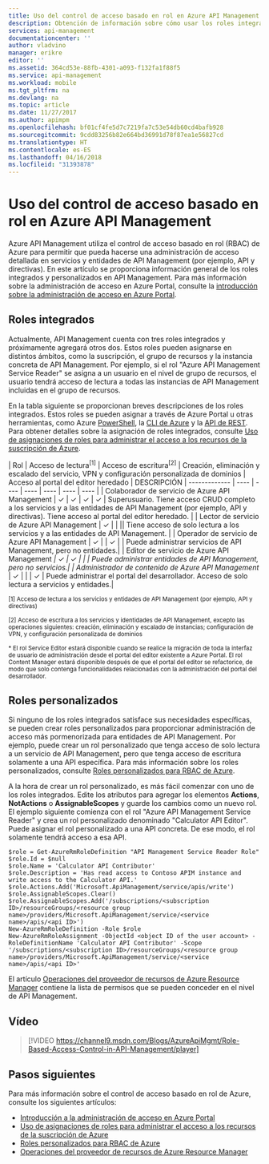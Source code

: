 ```yaml
---
title: Uso del control de acceso basado en rol en Azure API Management | Microsoft Docs
description: Obtención de información sobre cómo usar los roles integrados y crear roles personalizados en Azure API Management
services: api-management
documentationcenter: ''
author: vladvino
manager: erikre
editor: ''
ms.assetid: 364cd53e-88fb-4301-a093-f132fa1f88f5
ms.service: api-management
ms.workload: mobile
ms.tgt_pltfrm: na
ms.devlang: na
ms.topic: article
ms.date: 11/27/2017
ms.author: apimpm
ms.openlocfilehash: bf01cf4fe5d7c7219fa7c53e54db60cd4bafb928
ms.sourcegitcommit: 9cdd83256b82e664bd36991d78f87ea1e56827cd
ms.translationtype: HT
ms.contentlocale: es-ES
ms.lasthandoff: 04/16/2018
ms.locfileid: "31393878"
---
```

# <a name="how-to-use-role-based-access-control-in-azure-api-management"></a>Uso del control de acceso basado en rol en Azure API Management
Azure API Management utiliza el control de acceso basado en rol (RBAC) de Azure para permitir que pueda hacerse una administración de acceso detallada en servicios y entidades de API Management (por ejemplo, API y directivas). En este artículo se proporciona información general de los roles integrados y personalizados en API Management. Para más información sobre la administración de acceso en Azure Portal, consulte la [introducción sobre la administración de acceso en Azure Portal](https://azure.microsoft.com/documentation/articles/role-based-access-control-what-is/).

## <a name="built-in-roles"></a>Roles integrados
Actualmente, API Management cuenta con tres roles integrados y próximamente agregará otros dos. Estos roles pueden asignarse en distintos ámbitos, como la suscripción, el grupo de recursos y la instancia concreta de API Management. Por ejemplo, si el rol "Azure API Management Service Reader" se asigna a un usuario en el nivel de grupo de recursos, el usuario tendrá acceso de lectura a todas las instancias de API Management incluidas en el grupo de recursos. 

En la tabla siguiente se proporcionan breves descripciones de los roles integrados. Estos roles se pueden asignar a través de Azure Portal u otras herramientas, como Azure [PowerShell](https://docs.microsoft.com/azure/role-based-access-control/role-assignments-powershell), la [CLI de Azure](https://docs.microsoft.com/azure/role-based-access-control/role-assignments-cli) y la [API de REST](https://docs.microsoft.com/azure/role-based-access-control/role-assignments-rest). Para obtener detalles sobre la asignación de roles integrados, consulte [Uso de asignaciones de roles para administrar el acceso a los recursos de la suscripción de Azure](https://docs.microsoft.com/azure/role-based-access-control/role-assignments-portal).

| Rol          | Acceso de lectura<sup>[1]</sup> | Acceso de escritura<sup>[2]</sup> | Creación, eliminación y escalado del servicio, VPN y configuración personalizada de dominios | Acceso al portal del editor heredado | DESCRIPCIÓN
| ------------- | ---- | ---- | ---- | ---- | ---- | ---- |
| Colaborador de servicio de Azure API Management | ✓ | ✓ | ✓ | ✓ | Superusuario. Tiene acceso CRUD completo a los servicios y a las entidades de API Management (por ejemplo, API y directivas). Tiene acceso al portal del editor heredado. |
| Lector de servicio de Azure API Management | ✓ | | || Tiene acceso de solo lectura a los servicios y a las entidades de API Management. |
| Operador de servicio de Azure API Management | ✓ | | ✓ | | Puede administrar servicios de API Management, pero no entidades.|
| Editor de servicio de Azure API Management<sup>*</sup> | ✓ | ✓ | |  | Puede administrar entidades de API Management, pero no servicios.|
| Administrador de contenido de Azure API Management<sup>*</sup> | ✓ | | | ✓ | Puede administrar el portal del desarrollador. Acceso de solo lectura a servicios y entidades.|

<sup>[1] Acceso de lectura a los servicios y entidades de API Management (por ejemplo, API y directivas)</sup>

<sup>[2] Acceso de escritura a los servicios y identidades de API Management, excepto las operaciones siguientes: creación, eliminación y escalado de instancias; configuración de VPN, y configuración personalizada de dominios</sup>

<sup>\* El rol Service Editor estará disponible cuando se realice la migración de toda la interfaz de usuario de administración desde el portal del editor existente a Azure Portal. El rol Content Manager estará disponible después de que el portal del editor se refactorice, de modo que solo contenga funcionalidades relacionadas con la administración del portal del desarrollador.</sup>  

## <a name="custom-roles"></a>Roles personalizados
Si ninguno de los roles integrados satisface sus necesidades específicas, se pueden crear roles personalizados para proporcionar administración de acceso más pormenorizada para entidades de API Management. Por ejemplo, puede crear un rol personalizado que tenga acceso de solo lectura a un servicio de API Management, pero que tenga acceso de escritura solamente a una API específica. Para más información sobre los roles personalizados, consulte [Roles personalizados para RBAC de Azure](https://docs.microsoft.com/azure/role-based-access-control/custom-roles). 

A la hora de crear un rol personalizado, es más fácil comenzar con uno de los roles integrados. Edite los atributos para agregar los elementos **Actions**, **NotActions** o **AssignableScopes** y guarde los cambios como un nuevo rol. El ejemplo siguiente comienza con el rol "Azure API Management Service Reader" y crea un rol personalizado denominado "Calculator API Editor". Puede asignar el rol personalizado a una API concreta. De ese modo, el rol solamente tendrá acceso a esa API. 

```
$role = Get-AzureRmRoleDefinition "API Management Service Reader Role"
$role.Id = $null
$role.Name = 'Calculator API Contributor'
$role.Description = 'Has read access to Contoso APIM instance and write access to the Calculator API.'
$role.Actions.Add('Microsoft.ApiManagement/service/apis/write')
$role.AssignableScopes.Clear()
$role.AssignableScopes.Add('/subscriptions/<subscription ID>/resourceGroups/<resource group name>/providers/Microsoft.ApiManagement/service/<service name>/apis/<api ID>')
New-AzureRmRoleDefinition -Role $role
New-AzureRmRoleAssignment -ObjectId <object ID of the user account> -RoleDefinitionName 'Calculator API Contributor' -Scope '/subscriptions/<subscription ID>/resourceGroups/<resource group name>/providers/Microsoft.ApiManagement/service/<service name>/apis/<api ID>'
```

El artículo [Operaciones del proveedor de recursos de Azure Resource Manager](../role-based-access-control/resource-provider-operations.md#microsoftapimanagement) contiene la lista de permisos que se pueden conceder en el nivel de API Management.

## <a name="video"></a>Vídeo


> [!VIDEO https://channel9.msdn.com/Blogs/AzureApiMgmt/Role-Based-Access-Control-in-API-Management/player]
>
>

## <a name="next-steps"></a>Pasos siguientes

Para más información sobre el control de acceso basado en rol de Azure, consulte los siguientes artículos:
  * [Introducción a la administración de acceso en Azure Portal](../role-based-access-control/overview.md)
  * [Uso de asignaciones de roles para administrar el acceso a los recursos de la suscripción de Azure](../role-based-access-control/role-assignments-portal.md)
  * [Roles personalizados para RBAC de Azure](../role-based-access-control/custom-roles.md)
  * [Operaciones del proveedor de recursos de Azure Resource Manager](../role-based-access-control/resource-provider-operations.md#microsoftapimanagement)

